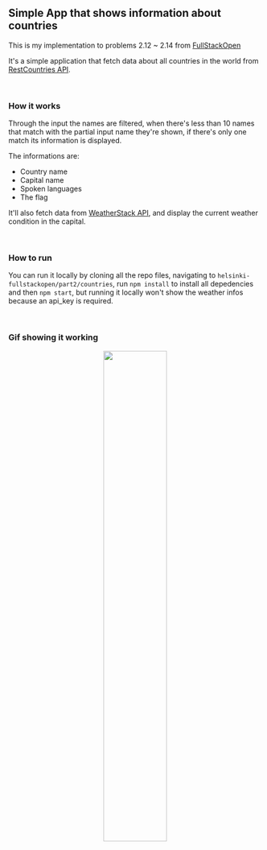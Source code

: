 ## Simple App that shows information about countries

This is my implementation to problems 2.12 ~ 2.14 from [FullStackOpen](https://fullstackopen.com/)

It's a simple application that fetch data about all countries in the world from [RestCountries API](https://restcountries.eu). 

<br/>

### How it works

Through the input the names are filtered, when there's less than 10 names that match with the partial input name they're shown, if there's only one match its information is displayed.

The informations are:
- Country name
- Capital name
- Spoken languages
- The flag

It'll also fetch data from [WeatherStack API](https://weatherstack.com/), and display the current weather condition in the capital.

<br/>

### How to run

You can run it locally by cloning all the repo files, navigating to `helsinki-fullstackopen/part2/countries`, run `npm install` to install all depedencies and then `npm start`, but running it locally won't show the weather infos because an api_key is required.

<br/>

### Gif showing it working 

<p align="center">
<img src="https://user-images.githubusercontent.com/62313672/124417457-95b80a80-dd2f-11eb-8bae-6472bc4e0899.gif" width="50%">
</p>
